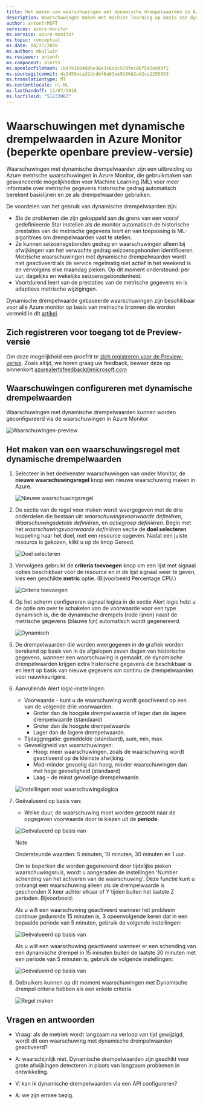 ```yaml
---
title: Het maken van waarschuwingen met dynamische drempelwaarden in Azure Monitor
description: Waarschuwingen maken met machine learning op basis van dynamische drempelwaarden
author: antonfrMSFT
services: azure-monitor
ms.service: azure-monitor
ms.topic: conceptual
ms.date: 04/27/2018
ms.author: mbullwin
ms.reviewer: antonfr
ms.component: alerts
ms.openlocfilehash: 1b47e3804d8be36e3c6c8c570fec06f542e8dbf2
ms.sourcegitcommit: da3459aca32dcdbf6a63ae9186d2ad2ca2295893
ms.translationtype: MT
ms.contentlocale: nl-NL
ms.lasthandoff: 11/07/2018
ms.locfileid: "51233963"
---
```

# <a name="alerts-with-dynamic-thresholds-in-azure-monitor-limited-public-preview"></a>Waarschuwingen met dynamische drempelwaarden in Azure Monitor (beperkte openbare preview-versie)

Waarschuwingen met dynamische drempelwaarden zijn een uitbreiding op Azure metrische waarschuwingen in Azure Monitor, die gebruikmaken van geavanceerde mogelijkheden voor Machine Learning (ML) voor meer informatie over metrische gegevens historische gedrag automatisch berekent basislijnen en ze als drempelwaarden gebruiken.

De voordelen van het gebruik van dynamische drempelwaarden zijn:

- Sla de problemen die zijn gekoppeld aan de grens van een vooraf gedefinieerde Star instellen als de monitor automatisch de historische prestaties van de metrische gegevens leert en van toepassing is ML-algoritmes om drempelwaarden vast te stellen.
- Ze kunnen seizoensgebonden gedrag en waarschuwingen alleen bij afwijkingen van het verwachte gedrag seizoensgebonden identificeren. Metrische waarschuwingen met dynamische drempelwaarden wordt niet geactiveerd als de service regelmatig niet actief in het weekend is en vervolgens elke maandag pieken. Op dit moment ondersteund: per uur, dagelijks en wekelijks seizoensgebondenheid.
- Voortdurend leert van de prestaties van de metrische gegevens en is adaptieve metrische wijzigingen.

Dynamische drempelwaarde gebaseerde waarschuwingen zijn beschikbaar voor alle Azure monitor op basis van metrische bronnen die worden vermeld in dit [artikel](https://docs.microsoft.com/azure/monitoring-and-diagnostics/monitoring-near-real-time-metric-alerts#what-resources-can-i-create-near-real-time-metric-alerts-for).

## <a name="sign-up-to-access-the-preview"></a>Zich registreren voor toegang tot de Preview-versie

Om deze mogelijkheid een proefrit te [zich registreren voor de Preview-versie](https://aka.ms/DynamicThresholdMetricAlerts). Zoals altijd, we horen graag uw feedback, bewaar deze op binnenkort [azurealertsfeedback@microsoft.com](mailto:azurealertsfeedback@microsoft.com)

## <a name="how-to-configure-alerts-with-dynamic-thresholds"></a>Waarschuwingen configureren met dynamische drempelwaarden

Waarschuwingen met dynamische drempelwaarden kunnen worden geconfigureerd via de waarschuwingen in Azure Monitor

![Waarschuwingen-preview](./media/monitoring-alerts-dynamic-thresholds/0001.png)

## <a name="creating-an-alert-rule-with-dynamic-thresholds"></a>Het maken van een waarschuwingsregel met dynamische drempelwaarden

1. Selecteer in het deelvenster waarschuwingen van onder Monitor, de **nieuwe waarschuwingsregel** knop een nieuwe waarschuwing maken in Azure.

   ![Nieuwe waarschuwingsregel](./media/monitoring-alerts-dynamic-thresholds/002.png)

2. De sectie van de regel voor maken wordt weergegeven met de drie onderdelen die bestaan uit: _waarschuwingsvoorwaarde definiëren_, _Waarschuwingsdetails definiëren_, en _actiegroep definiëren_. Begin met het _waarschuwingsvoorwaarde definiëren_ sectie de **doel selecteren** koppeling naar het doel, met een resource opgeven. Nadat een juiste resource is gekozen, klikt u op de knop Gereed.

   ![Doel selecteren](./media/monitoring-alerts-dynamic-thresholds/0003.png)

3. Vervolgens gebruikt de **criteria toevoegen** knop om een lijst met signaal opties beschikbaar voor de resource en in de lijst signaal weer te geven, kies een geschikte **metric** optie. (Bijvoorbeeld Percentage CPU.)

   ![Criteria toevoegen](./media/monitoring-alerts-dynamic-thresholds/004.png)

4. Op het scherm configureren signaal logica in de sectie Alert logic hebt u de optie om over te schakelen van de voorwaarde voor een type dynamisch is, die de dynamische drempels (rode lijnen) naast de metrische gegevens (blauwe lijn) automatisch wordt gegenereerd.

   ![Dynamisch](./media/monitoring-alerts-dynamic-thresholds/005.png)

5. De drempelwaarden die worden weergegeven in de grafiek worden berekend op basis van in de afgelopen zeven dagen van historische gegevens, wanneer een waarschuwing is gemaakt, de dynamische drempelwaarden krijgen extra historische gegevens die beschikbaar is en leert op basis van nieuwe gegevens om continu de drempelwaarden voor nauwkeurigere.

6. Aanvullende Alert logic-instellingen:
   - Voorwaarde - kunt u de waarschuwing wordt geactiveerd op een van de volgende drie voorwaarden:
       - Groter dan de hoogste drempelwaarde of lager dan de lagere drempelwaarde (standaard)
       - Groter dan de hoogste drempelwaarde
       - Lager dan de lagere drempelwaarde.
   - Tijdaggregatie: gemiddelde (standaard), sum, min, max.
   - Gevoeligheid van waarschuwingen:
       - Hoog: meer waarschuwingen, zoals de waarschuwing wordt geactiveerd op de kleinste afwijking.
       - Med-minder gevoelig dan hoog, minder waarschuwingen dan met hoge gevoeligheid (standaard)
       - Laag – de minst gevoelige drempelwaarde.

    ![Instellingen voor waarschuwingslogica](./media/monitoring-alerts-dynamic-thresholds/00007.png)

7. Geëvalueerd op basis van:
    -  Welke duur, de waarschuwing moet worden gezocht naar de opgegeven voorwaarde door te kiezen uit de **periode**.

    ![Geëvalueerd op basis van](./media/monitoring-alerts-dynamic-thresholds/007.png)

   > [!NOTE]
   > Ondersteunde waarden: 5 minuten, 10 minuten, 30 minuten en 1 uur.

   Om te beperken die worden gegenereerd door tijdelijke pieken waarschuwingsruis, wordt u aangeraden de instellingen 'Number schending van het activeren van de waarschuwing'. Deze functie kunt u ontvangt een waarschuwing alleen als de drempelwaarde is geschonden X keer achter elkaar of Y tijden buiten het laatste Z perioden. Bijvoorbeeld:

    Als u wilt een waarschuwing geactiveerd wanneer het probleem continue gedurende 15 minuten is, 3 opeenvolgende keren dat in een bepaalde periode van 5 minuten, gebruik de volgende instellingen:

   ![Geëvalueerd op basis van](./media/monitoring-alerts-dynamic-thresholds/0008.png)

    Als u wilt een waarschuwing geactiveerd wanneer er een schending van een dynamische drempel in 15 minuten buiten de laatste 30 minuten met een periode van 5 minuten is, gebruik de volgende instellingen:

   ![Geëvalueerd op basis van](./media/monitoring-alerts-dynamic-thresholds/0009.png)

8. Gebruikers kunnen op dit moment waarschuwingen met Dynamische drempel criteria hebben als een enkele criteria.

   ![Regel maken](./media/monitoring-alerts-dynamic-thresholds/010.png)

## <a name="q--a"></a>Vragen en antwoorden

- Vraag: als de metriek wordt langzaam na verloop van tijd gewijzigd, wordt dit een waarschuwing met dynamische drempelwaarden geactiveerd?

- A: waarschijnlijk niet. Dynamische drempelwaarden zijn geschikt voor grote afwijkingen detecteren in plaats van langzaam problemen in ontwikkeling.

- V: kan ik dynamische drempelwaarden via een API configureren?

- A: we zijn ermee bezig.
